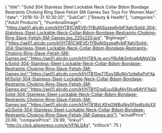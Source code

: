 {
	"title": "Solid 304 Stainless Steel Lockable Neck Collar Bdsm Bondage Restraints Choking Ring Slave Fetish SM Games Sex Toys For Women Man",
	"date": "2018-10-31 10:30:20",
	"SubCat": ["Beauty & Health"],
	"categories": ["Adult Products"],
	"thumbnailImage": "https://ae01.alicdn.com/kf/HTB1CWEVEr1YBuNjSszeq6yblFXah/Solid-304-Stainless-Steel-Lockable-Neck-Collar-Bdsm-Bondage-Restraints-Choking-Ring-Slave-Fetish-SM-Games.jpg_220x220.jpg",
	"BigImage": ["https://ae01.alicdn.com/kf/HTB1CWEVEr1YBuNjSszeq6yblFXah/Solid-304-Stainless-Steel-Lockable-Neck-Collar-Bdsm-Bondage-Restraints-Choking-Ring-Slave-Fetish-SM-Games.jpg","https://ae01.alicdn.com/kf/HTB1Lre.wcyYBuNkSnfoq6AWgVXak/Solid-304-Stainless-Steel-Lockable-Neck-Collar-Bdsm-Bondage-Restraints-Choking-Ring-Slave-Fetish-SM-Games.jpg","https://ae01.alicdn.com/kf/HTB1Sw77EuySBuNjy1zdq6xPxFXaM/Solid-304-Stainless-Steel-Lockable-Neck-Collar-Bdsm-Bondage-Restraints-Choking-Ring-Slave-Fetish-SM-Games.jpg","https://ae01.alicdn.com/kf/HTB11ZgsEuuSBuNjy1Xcq6AYjFXa2/Solid-304-Stainless-Steel-Lockable-Neck-Collar-Bdsm-Bondage-Restraints-Choking-Ring-Slave-Fetish-SM-Games.jpg","https://ae01.alicdn.com/kf/HTB18zLKEpGWBuNjy0Fbq6z4sXXaG/Solid-304-Stainless-Steel-Lockable-Neck-Collar-Bdsm-Bondage-Restraints-Choking-Ring-Slave-Fetish-SM-Games.jpg"],
	"actualPrice": 20.69,
	"comparePrice": 29.99,
	"linkurl": "http://s.click.aliexpress.com/e/VFNLQ4g",
	"inStock": 75
}
